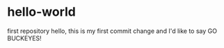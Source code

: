 # hello-world
first repository
hello, this is my first commit change and I'd like to say GO BUCKEYES!
